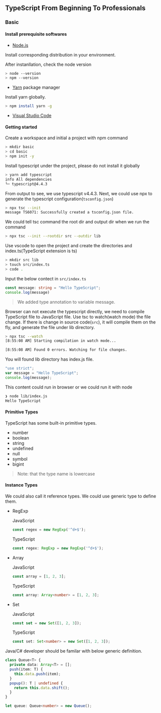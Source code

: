 ## TypeScript From Beginning To Professionals



### Basic

#### Install prerequisite softwares

* [Node.js](https://nodejs.org)

Install corresponding distribution in your environment.

After instanllation, check the node version

```bash
> node --version
> npm --version
```

* [Yarn](https://yarnpkg.com/) package manager

Install yarn globally.

```bash
> npm install yarn -g
```

* [Visual Studio Code](https://code.visualstudio.com)

#### Getting started

Create a workspace and initial a project with npm command

```bash
> mkdir basic
> cd basic
> npm init -y
```

Install typescript under the project, please do not install it globally

```bash
> yarn add typescript
info All dependencies
└─ typescript@4.4.3
```

From output to see, we use typescript v4.4.3. Next, we could use npx to generate the typescript configuration(`tsconfig.json`)

```bash
> npx tsc --init
message TS6071: Successfully created a tsconfig.json file.
```

We could tell tsc command the root dir and output dir when we run the command 

```bash
> npx tsc --init --rootdir src --outdir lib
```

Use vscode to open the project and create the directories and index.ts(TypeScript extension is ts)

```bash
> mkdir src lib
> touch src/index.ts
> code .
```

Input the below contect in `src/index.ts`

```typescript
const message: string = "Hello TypeScript";
console.log(message)
```

> We added type annotation to variable message.

Browser can not execute the typescript directly, we need to compile TypeScript file to JavaScript file. Use tsc to watch(watch mode) the file change. If there is change in source code(`src`), it will compile them on the fly, and generate the file under lib directory.

```bash
> npx tsc --watch
[8:55:08 AM] Starting compilation in watch mode...

[8:55:08 AM] Found 0 errors. Watching for file changes.
```

You will found lib directory has index.js file.

```JavaScript
"use strict";
var message = "Hello TypeScript";
console.log(message);
```

This content could run in browser or we could run it with node

```bash
❯ node lib/index.js 
Hello TypeScript
```



#### Primitive Types

TypeScript has some built-in primitive types.

* number
* boolean
* string
* undefined
* null
* symbol
* bigint

> Note: that the type name is lowercase



#### Instance Types

We could also call it reference types. We could use generic type to define them.

* RegExp

  JavaScript

  ```javascript
  const regex = new RegExp('^d+$');
  ```

  TypeScript

  ```typescript
  const regex: RegExp = new RegExp('^d+$');
  ```

  

* Array

  JavaScript

  ```javascript
  const array = [1, 2, 3];
  ```

  TypeScript

  ```typescript
  const array: Array<number> = [1, 2, 3];
  ```

  

* Set

  JavaScript

  ```javascript
  const set = new Set([1, 2, 3]);
  ```

  TypeScript

  ```typescript
  const set: Set<number> = new Set([1, 2, 3]);
  ```

  

Java/C# developer should be  familar with below generic definition.

```typescript
class Queue<T> {
  private data: Array<T> = [];
  push(item: T) {
    this.data.push(item);
  }
  popup(): T | undefined {
    return this.data.shift();
  }
}

let queue: Queue<number> = new Queue();
```


